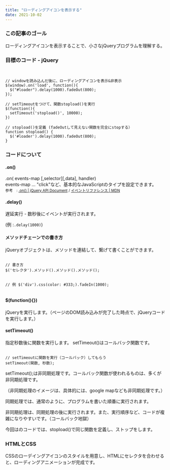 ```yaml
---
title: "ローディングアイコンを表示する"
date: 2021-10-02
---
```


### この記事のゴール
ローディングアイコンを表示することで、小さなjQueryプログラムを理解する。   

### 目標のコード - jQuery
<pre><code>

// windowを読み込んだ後に、ローディングアイコンを表示&非表示
$(window).on('load', function(){
  $("#loader").delay(1000).fadeOut(800);
});

// setTimeoutをつけて、関数stopload()を実行
$(function(){
  setTimeout('stopload()', 10000);
})

// stopload()を定義 (fadeOutして見えない関数を完全にstopする）
function stopload() {
  $('#loader').delay(1000).fadeOut(800);
}
</code></pre>
### コードについて
#### .on()
.on( events-map [,selector][,data], handler)   
events-map ... "click"など、基本的なJavaScriptのタイプを設定できます。   
<small>参考　: <a href="https://api.jquery.com/on/">.on() | jQuery API Document</a> /
<a href ="https://developer.mozilla.org/ja/docs/Web/Events">イベントリファレンス | MDN</a></small>
<h4>.delay()</h4>
<p>遅延実行 - 数秒後にイベントが実行されます。</p>
<p>(例 :<code>.delay(1000)</code>)</p>
<h4>メソッドチェーンでの書き方</h4>
<p>jQueryオブジェクトは、メソッドを連結して、繋げて書くことができます。</p>
<pre><code>
// 書き方
$('セレクタ').メソッド().メソッド().メソッド();

// 例
$('div').css(color: #333;).fadeIn(1000);
</code></pre>
<h4>$(function(){})</h4>
<p>jQueryを実行します。（ページのDOM読み込みが完了した時点で、jQueryコードを実行します。）</p>
<h4>setTimeout()</h4>
指定秒数後に関数を実行します。   
setTimeout()はコールバック関数です。
<pre><code>
// setTimeoutに関数を実行（コールバック）してもらう
setTimeout(関数, 秒数);
</code></pre>
<p>setTimeout();は非同期処理です。コールバック関数が使われるものは、多くが非同期処理です。</p>
<p>（非同期処理のイメージは、具体的には、google mapなども非同期処理です。）</p>
<p>同期処理では、通常のように、プログラムを書いた順番に実行されます。</p>
<p>非同期処理は、同期処理の後に実行されます。また、実行順序など、コードが複雑になりやすいです。（コールバック地獄）</p>
<p>今回はのコードでは、stopload()で同じ関数を定義し、ストップをします。</p>
<h3>HTMLとCSS</h3>
<p>CSSのローデイングアイコンのスタイルを用意し、HTMLにセレクタを合わせると、ローディングアニメーションが完成です。</p>
